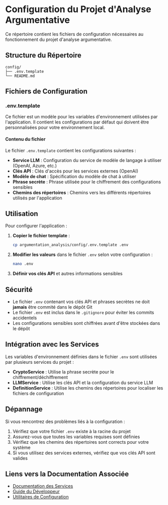 # Configuration du Projet d'Analyse Argumentative

Ce répertoire contient les fichiers de configuration nécessaires au fonctionnement du projet d'analyse argumentative.

## Structure du Répertoire

```
config/
├── .env.template
└── README.md
```

## Fichiers de Configuration

### .env.template

Ce fichier est un modèle pour les variables d'environnement utilisées par l'application. Il contient les configurations par défaut qui doivent être personnalisées pour votre environnement local.

#### Contenu du fichier

Le fichier `.env.template` contient les configurations suivantes :

- **Service LLM** : Configuration du service de modèle de langage à utiliser (OpenAI, Azure, etc.)
- **Clés API** : Clés d'accès pour les services externes (OpenAI)
- **Modèle de chat** : Spécification du modèle de chat à utiliser
- **Phrase secrète** : Phrase utilisée pour le chiffrement des configurations sensibles
- **Chemins des répertoires** : Chemins vers les différents répertoires utilisés par l'application

## Utilisation

Pour configurer l'application :

1. **Copier le fichier template** :
   ```bash
   cp argumentation_analysis/config/.env.template .env
   ```

2. **Modifier les valeurs** dans le fichier `.env` selon votre configuration :
   ```bash
   nano .env
   ```

3. **Définir vos clés API** et autres informations sensibles

## Sécurité

- Le fichier `.env` contenant vos clés API et phrases secrètes ne doit **jamais** être commité dans le dépôt Git
- Le fichier `.env` est inclus dans le `.gitignore` pour éviter les commits accidentels
- Les configurations sensibles sont chiffrées avant d'être stockées dans le dépôt

## Intégration avec les Services

Les variables d'environnement définies dans le fichier `.env` sont utilisées par plusieurs services du projet :

- **CryptoService** : Utilise la phrase secrète pour le chiffrement/déchiffrement
- **LLMService** : Utilise les clés API et la configuration du service LLM
- **DefinitionService** : Utilise les chemins des répertoires pour localiser les fichiers de configuration

## Dépannage

Si vous rencontrez des problèmes liés à la configuration :

1. Vérifiez que votre fichier `.env` existe à la racine du projet
2. Assurez-vous que toutes les variables requises sont définies
3. Vérifiez que les chemins des répertoires sont corrects pour votre système
4. Si vous utilisez des services externes, vérifiez que vos clés API sont valides

## Liens vers la Documentation Associée

- [Documentation des Services](../services/README.md)
- [Guide du Développeur](../../docs/guides/guide_developpeur.md)
- [Utilitaires de Configuration](../utils/README.md)
